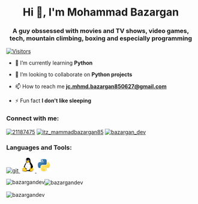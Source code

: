 <h1 align="center">Hi 👋, I'm Mohammad Bazargan</h1>
<h3 align="center">A guy obssessed with movies and TV shows, video games, tech, mountain climbing, boxing and especially programming</h3>

[![Visitors](https://api.visitorbadge.io/api/visitors?path=https%3A%2F%2Fgithub%2FBazarganDev&countColor=%23ff8a65)](https://visitorbadge.io/status?path=https%3A%2F%2Fgithub%2FBazarganDev)

- 🌱 I’m currently learning **Python**

- 👯 I’m looking to collaborate on **Python projects**

- 📫 How to reach me **jc.mhmd.bazargan850627@gmail.com**

- ⚡ Fun fact **I don't like sleeping**

<h3 align="left">Connect with me:</h3>
<p align="left">
<a href="https://stackoverflow.com/users/21187475" target="blank"><img align="center" src="https://raw.githubusercontent.com/rahuldkjain/github-profile-readme-generator/master/src/images/icons/Social/stack-overflow.svg" alt="21187475" height="30" width="40" /></a>
<a href="https://instagram.com/itz_mammadbazargan85" target="blank"><img align="center" src="https://raw.githubusercontent.com/rahuldkjain/github-profile-readme-generator/master/src/images/icons/Social/instagram.svg" alt="itz_mammadbazargan85" height="30" width="40" /></a>
<a href="https://www.leetcode.com/bazargan_dev" target="blank"><img align="center" src="https://raw.githubusercontent.com/rahuldkjain/github-profile-readme-generator/master/src/images/icons/Social/leet-code.svg" alt="bazargan_dev" height="30" width="40" /></a>
</p>

<h3 align="left">Languages and Tools:</h3>
<p align="left"> <a href="https://git-scm.com/" target="_blank" rel="noreferrer"> <img src="https://www.vectorlogo.zone/logos/git-scm/git-scm-icon.svg" alt="git" width="40" height="40"/> </a> <a href="https://www.linux.org/" target="_blank" rel="noreferrer"> <img src="https://raw.githubusercontent.com/devicons/devicon/master/icons/linux/linux-original.svg" alt="linux" width="40" height="40"/> </a> <a href="https://www.python.org" target="_blank" rel="noreferrer"> <img src="https://raw.githubusercontent.com/devicons/devicon/master/icons/python/python-original.svg" alt="python" width="40" height="40"/> </a> </p>

<p><img align="left" src="https://github-readme-streak-stats.herokuapp.com/?user=bazargandev&" alt="bazargandev" /></p>

<p><img align="center" src="https://github-readme-stats.vercel.app/api?username=bazargandev&show_icons=true&locale=en" alt="bazargandev" /></p>

<p><img align="center" src="https://github-readme-stats.vercel.app/api/top-langs?username=bazargandev&show_icons=true&locale=en&layout=compact" alt="bazargandev" /></p>

